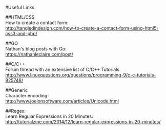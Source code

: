 #Useful Links

##HTML/CSS<br>
How to create a contact form:<br>
http://tangledindesign.com/how-to-create-a-contact-form-using-html5-css3-and-php/

##GO<br>
Nathan's blog posts with Go:<br>
https://nathanleclaire.com/post/

##C/C++<br>
Forum thread with an extensive list of C/C++ Tutorials
http://www.linuxquestions.org/questions/programming-9/c-c-tutorials-825748/

##Generic<br>
Character encoding:<br>
http://www.joelonsoftware.com/articles/Unicode.html

##Regex:<br>
Learn Regular Expressions in 20 Minutes:<br>
http://tutorialzine.com/2014/12/learn-regular-expressions-in-20-minutes/
